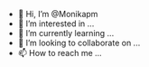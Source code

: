 - 👋 Hi, I’m @Monikapm
- 👀 I’m interested in ...
- 🌱 I’m currently learning ...
- 💞️ I’m looking to collaborate on ...
- 📫 How to reach me ...

<!---
Monikapm/Monikapm is a ✨ special ✨ repository because its `README.md` (this file) appears on your GitHub profile.
You can click the Preview link to take a look at your changes.
--->
